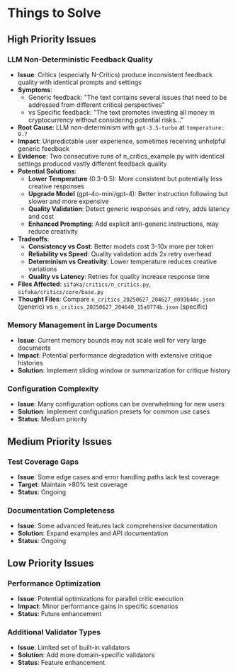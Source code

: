 # Things to Solve

## High Priority Issues

### LLM Non-Deterministic Feedback Quality
- **Issue**: Critics (especially N-Critics) produce inconsistent feedback quality with identical prompts and settings
- **Symptoms**:
  - Generic feedback: "The text contains several issues that need to be addressed from different critical perspectives"
  - vs Specific feedback: "The text promotes investing all money in cryptocurrency without considering potential risks..."
- **Root Cause**: LLM non-determinism with `gpt-3.5-turbo` at `temperature: 0.7`
- **Impact**: Unpredictable user experience, sometimes receiving unhelpful generic feedback
- **Evidence**: Two consecutive runs of n_critics_example.py with identical settings produced vastly different feedback quality
- **Potential Solutions**:
  - **Lower Temperature** (0.3-0.5): More consistent but potentially less creative responses
  - **Upgrade Model** (gpt-4o-mini/gpt-4): Better instruction following but slower and more expensive
  - **Quality Validation**: Detect generic responses and retry, adds latency and cost
  - **Enhanced Prompting**: Add explicit anti-generic instructions, may reduce creativity
- **Tradeoffs**:
  - **Consistency vs Cost**: Better models cost 3-10x more per token
  - **Reliability vs Speed**: Quality validation adds 2x retry overhead
  - **Determinism vs Creativity**: Lower temperature reduces creative variations
  - **Quality vs Latency**: Retries for quality increase response time
- **Files Affected**: `sifaka/critics/n_critics.py`, `sifaka/critics/core/base.py`
- **Thought Files**: Compare `n_critics_20250627_204627_d093b44c.json` (generic) vs `n_critics_20250627_204640_15a9774b.json` (specific)

### Memory Management in Large Documents
- **Issue**: Current memory bounds may not scale well for very large documents
- **Impact**: Potential performance degradation with extensive critique histories
- **Solution**: Implement sliding window or summarization for critique history

### Configuration Complexity
- **Issue**: Many configuration options can be overwhelming for new users
- **Solution**: Implement configuration presets for common use cases
- **Status**: Medium priority

## Medium Priority Issues

### Test Coverage Gaps
- **Issue**: Some edge cases and error handling paths lack test coverage
- **Target**: Maintain >80% test coverage
- **Status**: Ongoing

### Documentation Completeness
- **Issue**: Some advanced features lack comprehensive documentation
- **Solution**: Expand examples and API documentation
- **Status**: Ongoing

## Low Priority Issues

### Performance Optimization
- **Issue**: Potential optimizations for parallel critic execution
- **Impact**: Minor performance gains in specific scenarios
- **Status**: Future enhancement

### Additional Validator Types
- **Issue**: Limited set of built-in validators
- **Solution**: Add more domain-specific validators
- **Status**: Feature enhancement
